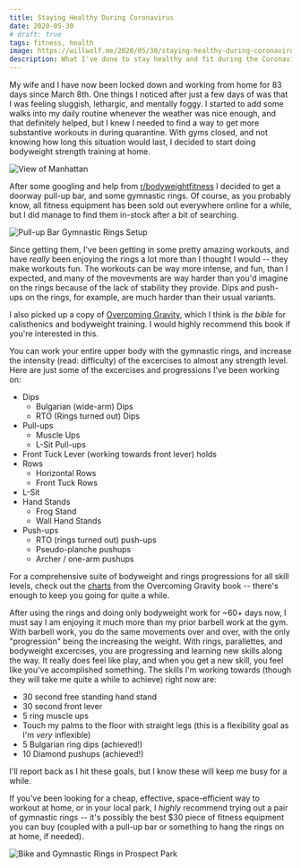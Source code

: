```yaml
---
title: Staying Healthy During Coronavirus
date: 2020-05-30
# draft: true
tags: fitness, health
image: https://willwolf.me/2020/05/30/staying-healthy-during-coronavirus/IMG_2262.jpeg
description: What I've done to stay healthy and fit during the Coronavirus pandemic
---
```


My wife and I have now been locked down and working from home for 83 days since
March 8th. One things I noticed after just a few days of was that I was feeling
sluggish, lethargic, and mentally foggy. I started to add some walks into my
daily routine whenever the weather was nice enough, and that definitely helped,
but I knew I needed to find a way to get more substantive workouts in during
quarantine. With gyms closed, and not knowing how long this situation would
last, I decided to start doing bodyweight strength training at home.

<!-- more -->

![View of Manhattan](%%%url%%%/IMG_2196.jpeg)

After some googling and help from
[r/bodyweightfitness](https://reddit.com/r/bodyweightfitess) I decided to get a
doorway pull-up bar, and some gymnastic rings. Of course, as you probably know,
all fitness equipment has been sold out everywhere online for a while, but I did
manage to find them in-stock after a bit of searching.

![Pull-up Bar Gymnastic Rings Setup](%%%url%%%/IMG_1969.jpeg)

Since getting them, I've been getting in some pretty amazing workouts, and have
_really_ been enjoying the rings a lot more than I thought I would -- they make
workouts fun. The workouts can be way more intense, and fun, than I expected,
and many of the movevments are way harder than you'd imagine on the rings
because of the lack of stability they provide.  Dips and push-ups on the rings,
for example, are much harder than their usual variants.

I also picked up a copy of [Overcoming
Gravity](https://www.amazon.com/Overcoming-Gravity-Systematic-Gymnastics-Bodyweight/dp/0990873854/ref=sr_1_1?dchild=1&keywords=overcoming+gravity&qid=1590815855&sr=8-1),
which I think is _the bible_ for calisthenics and bodyweight training. I would
highly recommend this book if you're interested in this.

You can work your entire upper body with the gymnastic rings, and increase the
intensity (read: difficulty) of the excercises to almost any strength level.
Here are just some of the excercises and progressions I've been working on:

* Dips
  * Bulgarian (wide-arm) Dips
  * RTO (Rings turned out) Dips
* Pull-ups
  * Muscle Ups
  * L-Sit Pull-ups
* Front Tuck Lever (working towards front lever) holds
* Rows
  * Horizontal Rows
  * Front Tuck Rows
* L-Sit
* Hand Stands
  * Frog Stand
  * Wall Hand Stands
* Push-ups
  * RTO (rings turned out) push-ups
  * Pseudo-planche pushups
  * Archer / one-arm pushups


For a comprehensive suite of bodyweight and rings progressions for all skill
levels, check out the
[charts](http://stevenlow.org/wp-content/uploads/2017/02/OG2ChartsPrint.pdf)
from the Overcoming Gravity book -- there's enough to keep you going for quite a
while.

After using the rings and doing only bodyweight work for ~60+ days now, I must
say I am enjoying it much more than my prior barbell work at the gym. With
barbell work, you do the same movements over and over, with the only
"progression" being the increasing the weight.  With rings, parallettes, and
bodyweight excercises, you are progressing and learning new skills along the
way. It really does feel like play, and when you get a new skill, you feel like
you've accomplished something. The skills I'm working towards (though they will
take me quite a while to achieve) right now are:

* 30 second free standing hand stand
* 30 second front lever
* 5 ring muscle ups
* Touch my palms to the floor with straight legs (this is a flexibility goal as I'm _very_ inflexible)
* 5 Bulgarian ring dips (achieved!)
* 10 Diamond pushups (achieved!)

I'll report back as I hit these goals, but I know these will keep me busy for a while. 

If you've been looking for a cheap, effective, space-efficient way to workout at
home, or in your local park, I _highly_ recommend trying out a pair of gymnastic
rings -- it's possibly the best $30 piece of fitness equipment you can buy
(coupled with a pull-up bar or something to hang the rings on at home, if
needed).

![Bike and Gymnastic Rings in Prospect Park](%%%url%%%/IMG_2262.jpeg)
